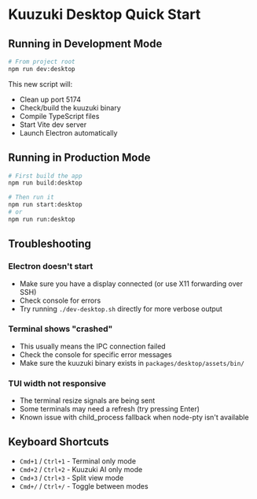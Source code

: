 # Kuuzuki Desktop Quick Start

## Running in Development Mode

```bash
# From project root
npm run dev:desktop
```

This new script will:
- Clean up port 5174
- Check/build the kuuzuki binary
- Compile TypeScript files
- Start Vite dev server
- Launch Electron automatically

## Running in Production Mode

```bash
# First build the app
npm run build:desktop

# Then run it
npm run start:desktop
# or
npm run run:desktop
```

## Troubleshooting

### Electron doesn't start
- Make sure you have a display connected (or use X11 forwarding over SSH)
- Check console for errors
- Try running `./dev-desktop.sh` directly for more verbose output

### Terminal shows "crashed"
- This usually means the IPC connection failed
- Check the console for specific error messages
- Make sure the kuuzuki binary exists in `packages/desktop/assets/bin/`

### TUI width not responsive
- The terminal resize signals are being sent
- Some terminals may need a refresh (try pressing Enter)
- Known issue with child_process fallback when node-pty isn't available

## Keyboard Shortcuts

- `Cmd+1` / `Ctrl+1` - Terminal only mode
- `Cmd+2` / `Ctrl+2` - Kuuzuki AI only mode
- `Cmd+3` / `Ctrl+3` - Split view mode
- `Cmd+/` / `Ctrl+/` - Toggle between modes